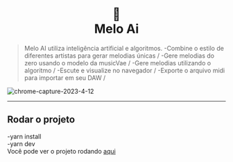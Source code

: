 <h1 align="center">
📄<br>Melo Ai
</h1>

> Melo AI utiliza inteligência artificial e algoritmos.
-Combine o estilo de diferentes artistas para gerar melodias únicas /
-Gere melodias do zero usando o modelo da musicVae /
-Gere melodias utilizando o algoritmo /
-Escute e visualize no navegador /
-Exporte o arquivo midi para importar em seu DAW /


 ![chrome-capture-2023-4-12](https://github.com/VanLMC/Melo-Ai/assets/39391737/5a851f19-5de9-4697-9ba8-4d78f180f040)


---

## Rodar o projeto
  -yarn install \
  -yarn dev \
Você pode ver o projeto rodando [aqui](google.com) 



